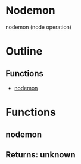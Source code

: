 # Nodemon

nodemon (node operation)



# Outline

## Functions

- [nodemon](#nodemon)



# Functions

## nodemon



## Returns: unknown

